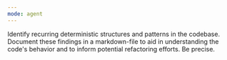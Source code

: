 ```yaml
---
mode: agent
---
```

Identify recurring deterministic structures and patterns in the codebase. Document these findings in a markdown-file to aid in understanding the code's behavior and to inform potential refactoring efforts. Be precise.